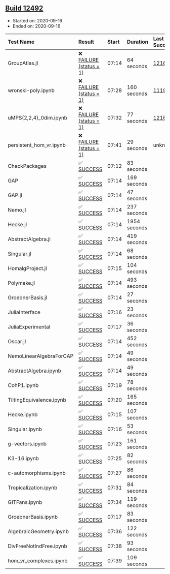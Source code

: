 ## [Build 12492](https://oscarci.mathematik.uni-kl.de/job/oscar/12492/)

* Started on: 2020-09-16
* Ended on: 2020-09-16

| Test Name    | Result | Start | Duration | Last Success | First Failure |
|:-------------|:-------|:------|:---------|:-------------|:--------------|
| GroupAtlas.jl | ❌ [FAILURE (status = 1)](https://oscarci.mathematik.uni-kl.de/job/oscar/12492/artifact/logs/build-12492/GroupAtlas.jl.log) | 07:14 | 64 seconds | [12167](https://oscarci.mathematik.uni-kl.de/job/oscar/12167/) | [12168](https://oscarci.mathematik.uni-kl.de/job/oscar/12168/) |
| wronski-poly.ipynb | ❌ [FAILURE (status = 1)](https://oscarci.mathematik.uni-kl.de/job/oscar/12492/artifact/logs/build-12492/wronski-poly.ipynb.log) | 07:28 | 160 seconds | [11192](https://oscarci.mathematik.uni-kl.de/job/oscar/11192/) | [11193](https://oscarci.mathematik.uni-kl.de/job/oscar/11193/) |
| uMPS(2,2,4)_0dim.ipynb | ❌ [FAILURE (status = 1)](https://oscarci.mathematik.uni-kl.de/job/oscar/12492/artifact/logs/build-12492/uMPS-2-2-4-_0dim.ipynb.log) | 07:32 | 77 seconds | [12167](https://oscarci.mathematik.uni-kl.de/job/oscar/12167/) | [12168](https://oscarci.mathematik.uni-kl.de/job/oscar/12168/) |
| persistent_hom_vr.ipynb | ❌ [FAILURE (status = 1)](https://oscarci.mathematik.uni-kl.de/job/oscar/12492/artifact/logs/build-12492/persistent_hom_vr.ipynb.log) | 07:41 | 29 seconds | unknown | unknown |
| CheckPackages | ✅ [SUCCESS](https://oscarci.mathematik.uni-kl.de/job/oscar/12492/artifact/logs/build-12492/CheckPackages.log) | 07:12 | 83 seconds |  |  |
| GAP | ✅ [SUCCESS](https://oscarci.mathematik.uni-kl.de/job/oscar/12492/artifact/logs/build-12492/GAP.log) | 07:14 | 169 seconds |  |  |
| GAP.jl | ✅ [SUCCESS](https://oscarci.mathematik.uni-kl.de/job/oscar/12492/artifact/logs/build-12492/GAP.jl.log) | 07:14 | 47 seconds |  |  |
| Nemo.jl | ✅ [SUCCESS](https://oscarci.mathematik.uni-kl.de/job/oscar/12492/artifact/logs/build-12492/Nemo.jl.log) | 07:14 | 237 seconds |  |  |
| Hecke.jl | ✅ [SUCCESS](https://oscarci.mathematik.uni-kl.de/job/oscar/12492/artifact/logs/build-12492/Hecke.jl.log) | 07:14 | 1954 seconds |  |  |
| AbstractAlgebra.jl | ✅ [SUCCESS](https://oscarci.mathematik.uni-kl.de/job/oscar/12492/artifact/logs/build-12492/AbstractAlgebra.jl.log) | 07:14 | 419 seconds |  |  |
| Singular.jl | ✅ [SUCCESS](https://oscarci.mathematik.uni-kl.de/job/oscar/12492/artifact/logs/build-12492/Singular.jl.log) | 07:14 | 68 seconds |  |  |
| HomalgProject.jl | ✅ [SUCCESS](https://oscarci.mathematik.uni-kl.de/job/oscar/12492/artifact/logs/build-12492/HomalgProject.jl.log) | 07:15 | 104 seconds |  |  |
| Polymake.jl | ✅ [SUCCESS](https://oscarci.mathematik.uni-kl.de/job/oscar/12492/artifact/logs/build-12492/Polymake.jl.log) | 07:14 | 493 seconds |  |  |
| GroebnerBasis.jl | ✅ [SUCCESS](https://oscarci.mathematik.uni-kl.de/job/oscar/12492/artifact/logs/build-12492/GroebnerBasis.jl.log) | 07:14 | 27 seconds |  |  |
| JuliaInterface | ✅ [SUCCESS](https://oscarci.mathematik.uni-kl.de/job/oscar/12492/artifact/logs/build-12492/JuliaInterface.log) | 07:16 | 23 seconds |  |  |
| JuliaExperimental | ✅ [SUCCESS](https://oscarci.mathematik.uni-kl.de/job/oscar/12492/artifact/logs/build-12492/JuliaExperimental.log) | 07:17 | 36 seconds |  |  |
| Oscar.jl | ✅ [SUCCESS](https://oscarci.mathematik.uni-kl.de/job/oscar/12492/artifact/logs/build-12492/Oscar.jl.log) | 07:14 | 452 seconds |  |  |
| NemoLinearAlgebraForCAP | ✅ [SUCCESS](https://oscarci.mathematik.uni-kl.de/job/oscar/12492/artifact/logs/build-12492/NemoLinearAlgebraForCAP.log) | 07:14 | 49 seconds |  |  |
| AbstractAlgebra.ipynb | ✅ [SUCCESS](https://oscarci.mathematik.uni-kl.de/job/oscar/12492/artifact/logs/build-12492/AbstractAlgebra.ipynb.log) | 07:14 | 49 seconds |  |  |
| CohP1.ipynb | ✅ [SUCCESS](https://oscarci.mathematik.uni-kl.de/job/oscar/12492/artifact/logs/build-12492/CohP1.ipynb.log) | 07:19 | 78 seconds |  |  |
| TiltingEquivalence.ipynb | ✅ [SUCCESS](https://oscarci.mathematik.uni-kl.de/job/oscar/12492/artifact/logs/build-12492/TiltingEquivalence.ipynb.log) | 07:20 | 165 seconds |  |  |
| Hecke.ipynb | ✅ [SUCCESS](https://oscarci.mathematik.uni-kl.de/job/oscar/12492/artifact/logs/build-12492/Hecke.ipynb.log) | 07:15 | 107 seconds |  |  |
| Singular.ipynb | ✅ [SUCCESS](https://oscarci.mathematik.uni-kl.de/job/oscar/12492/artifact/logs/build-12492/Singular.ipynb.log) | 07:16 | 53 seconds |  |  |
| g-vectors.ipynb | ✅ [SUCCESS](https://oscarci.mathematik.uni-kl.de/job/oscar/12492/artifact/logs/build-12492/g-vectors.ipynb.log) | 07:23 | 161 seconds |  |  |
| K3-16.ipynb | ✅ [SUCCESS](https://oscarci.mathematik.uni-kl.de/job/oscar/12492/artifact/logs/build-12492/K3-16.ipynb.log) | 07:25 | 82 seconds |  |  |
| c-automorphisms.ipynb | ✅ [SUCCESS](https://oscarci.mathematik.uni-kl.de/job/oscar/12492/artifact/logs/build-12492/c-automorphisms.ipynb.log) | 07:27 | 86 seconds |  |  |
| Tropicalization.ipynb | ✅ [SUCCESS](https://oscarci.mathematik.uni-kl.de/job/oscar/12492/artifact/logs/build-12492/Tropicalization.ipynb.log) | 07:31 | 84 seconds |  |  |
| GITFans.ipynb | ✅ [SUCCESS](https://oscarci.mathematik.uni-kl.de/job/oscar/12492/artifact/logs/build-12492/GITFans.ipynb.log) | 07:34 | 119 seconds |  |  |
| GroebnerBasis.ipynb | ✅ [SUCCESS](https://oscarci.mathematik.uni-kl.de/job/oscar/12492/artifact/logs/build-12492/GroebnerBasis.ipynb.log) | 07:17 | 83 seconds |  |  |
| AlgebraicGeometry.ipynb | ✅ [SUCCESS](https://oscarci.mathematik.uni-kl.de/job/oscar/12492/artifact/logs/build-12492/AlgebraicGeometry.ipynb.log) | 07:36 | 122 seconds |  |  |
| DivFreeNotIndFree.ipynb | ✅ [SUCCESS](https://oscarci.mathematik.uni-kl.de/job/oscar/12492/artifact/logs/build-12492/DivFreeNotIndFree.ipynb.log) | 07:38 | 93 seconds |  |  |
| hom_vr_complexes.ipynb | ✅ [SUCCESS](https://oscarci.mathematik.uni-kl.de/job/oscar/12492/artifact/logs/build-12492/hom_vr_complexes.ipynb.log) | 07:39 | 109 seconds |  |  |
